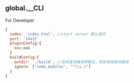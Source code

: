 ## global.__CLI

For Developer

```js
{
  index: 'index.html', //start server 默认首页
  port: '14422'
  pluginConfig:{
    xxx:xxx
  }
  buildConfig:{
    outdir: './build', //在检查完编译参数后，将会变成绝对路径
    ignore: ['node_modules', "^(\\.)"]
  }
}
```